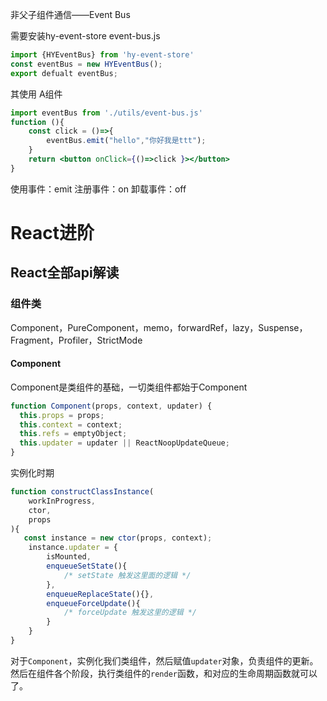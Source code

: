 非父子组件通信——Event Bus

需要安装hy-event-store
event-bus.js
```jsx
import {HYEventBus} from 'hy-event-store'
const eventBus = new HYEventBus();
export defualt eventBus;
```

其使用
A组件
```jsx
import eventBus from './utils/event-bus.js'
function (){
	const click = ()=>{
		eventBus.emit("hello","你好我是ttt");
	}
	return <button onClick={()=>click }></button>
}
```

使用事件：emit
注册事件：on
卸载事件：off


# React进阶
## React全部api解读

### 组件类
Component，PureComponent，memo，forwardRef，lazy，Suspense，Fragment，Profiler，StrictMode

#### Component
Component是类组件的基础，一切类组件都始于Component
```js
function Component(props, context, updater) {
  this.props = props;
  this.context = context;
  this.refs = emptyObject;
  this.updater = updater || ReactNoopUpdateQueue;
}

```

实例化时期
```js
function constructClassInstance(
    workInProgress,
    ctor,
    props
){
   const instance = new ctor(props, context);
    instance.updater = {
        isMounted,
        enqueueSetState(){
            /* setState 触发这里面的逻辑 */
        },
        enqueueReplaceState(){},
        enqueueForceUpdate(){
            /* forceUpdate 触发这里的逻辑 */
        }
    }
}

```
对于`Component`，实例化我们类组件，然后赋值`updater`对象，负责组件的更新。然后在组件各个阶段，执行类组件的`render`函数，和对应的生命周期函数就可以了。